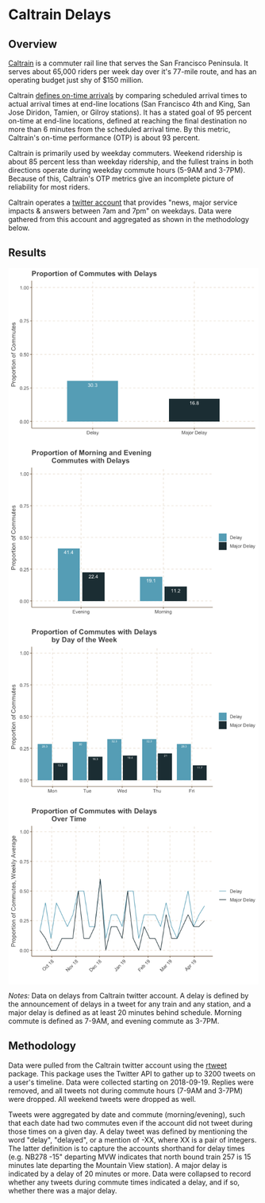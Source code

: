 Caltrain Delays
================

Overview
--------

[Caltrain](http://caltrain.com) is a commuter rail line that serves the San Francisco Peninsula. It serves about 65,000 riders per week day over it's 77-mile route, and has an operating budget just shy of $150 million.

Caltrain [defines on-time arrivals](http://www.caltrain.com/Assets/__Agendas+and+Minutes/JPB/2018/2018-12-06+Rail+Safety+Presentation.pdf) by comparing scheduled arrival times to actual arrival times at end-line locations (San Francisco 4th and King, San Jose Diridon, Tamien, or Gilroy stations). It has a stated goal of 95 percent on-time at end-line locations, defined at reaching the final destination no more than 6 minutes from the scheduled arrival time. By this metric, Caltrain's on-time performance (OTP) is about 93 percent.

Caltrain is primarily used by weekday commuters. Weekend ridership is about 85 percent less than weekday ridership, and the fullest trains in both directions operate during weekday commute hours (5-9AM and 3-7PM). Because of this, Caltrain's OTP metrics give an incomplete picture of reliability for most riders.

Caltrain operates a [twitter account](https://twitter.com/Caltrain) that provides "news, major service impacts & answers between 7am and 7pm" on weekdays. Data were gathered from this account and aggregated as shown in the methodology below.

Results
-------

<img src="README_files/figure-markdown_github/show figures-1.png" width="\textwidth" style="display: block; margin: auto;" /><img src="README_files/figure-markdown_github/show figures-2.png" width="\textwidth" style="display: block; margin: auto;" /><img src="README_files/figure-markdown_github/show figures-3.png" width="\textwidth" style="display: block; margin: auto;" /><img src="README_files/figure-markdown_github/show figures-4.png" width="\textwidth" style="display: block; margin: auto;" />

<em>Notes:</em> Data on delays from Caltrain twitter account. A delay is defined by the announcement of delays in a tweet for any train and any station, and a major delay is defined as at least 20 minutes behind schedule. Morning commute is defined as 7-9AM, and evening commute as 3-7PM.

Methodology
-----------

Data were pulled from the Caltrain twitter account using the [rtweet](https://rtweet.info/index.html) package. This package uses the Twitter API to gather up to 3200 tweets on a user's timeline. Data were collected starting on 2018-09-19. Replies were removed, and all tweets not during commute hours (7-9AM and 3-7PM) were dropped. All weekend tweets were dropped as well.

Tweets were aggregated by date and commute (morning/evening), such that each date had two commutes even if the account did not tweet during those times on a given day. A delay tweet was defined by mentioning the word "delay", "delayed", or a mention of -XX, where XX is a pair of integers. The latter definition is to capture the accounts shorthand for delay times (e.g. NB278 -15" departing MVW indicates that north bound train 257 is 15 minutes late departing the Mountain View station). A major delay is indicated by a delay of 20 minutes or more. Data were collapsed to record whether any tweets during commute times indicated a delay, and if so, whether there was a major delay.
